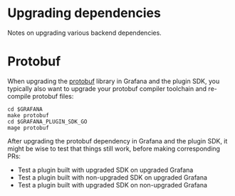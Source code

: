 # Upgrading dependencies

Notes on upgrading various backend dependencies.

# Protobuf

When upgrading the [protobuf](http://github.com/golang/protobuf) library in Grafana and the plugin SDK,
you typically also want to upgrade your protobuf compiler toolchain and re-compile protobuf files:

```
cd $GRAFANA
make protobuf
cd $GRAFANA_PLUGIN_SDK_GO
mage protobuf
```

After upgrading the protobuf dependency in Grafana and the plugin SDK, it might be wise to test that things still work,
before making corresponding PRs:

* Test a plugin built with upgraded SDK on upgraded Grafana
* Test a plugin built with non-upgraded SDK on upgraded Grafana
* Test a plugin built with upgraded SDK on non-upgraded Grafana
